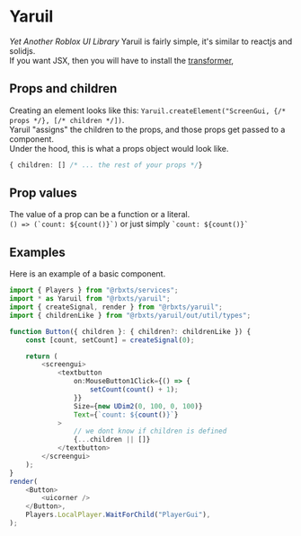 # Yaruil
*Yet Another Roblox UI Library*
Yaruil is fairly simple, it's similar to reactjs and solidjs. <br/>
If you want JSX, then you will have to install the [transformer](https://github.com/greenbobux/rbxts-transformer-yaruil),
## Props and children

Creating an element looks like this: `Yaruil.createElement("ScreenGui, {/* props */}, [/* children */])`. <br/>
Yaruil "assigns" the children to the props, and those props get passed to a component. <br/>
Under the hood, this is what a props object would look like. 
```ts
{ children: [] /* ... the rest of your props */}
```

## Prop values
The value of a prop can be a function or a literal. <br/>
```() => (`count: ${count()}`)``` or just simply  `` `count: ${count()}` ``
## Examples
Here is an example of a basic component.
```ts
import { Players } from "@rbxts/services";
import * as Yaruil from "@rbxts/yaruil";
import { createSignal, render } from "@rbxts/yaruil";
import { childrenLike } from "@rbxts/yaruil/out/util/types";

function Button({ children }: { children?: childrenLike }) {
	const [count, setCount] = createSignal(0);

	return (
		<screengui>
			<textbutton
				on:MouseButton1Click={() => {
					setCount(count() + 1);
				}}
				Size={new UDim2(0, 100, 0, 100)}
				Text={`count: ${count()}`}
			>
                // we dont know if children is defined
				{...children || []}
			</textbutton>
		</screengui>
	);
}
render(
	<Button>
		<uicorner />
	</Button>,
	Players.LocalPlayer.WaitForChild("PlayerGui"),
);
```